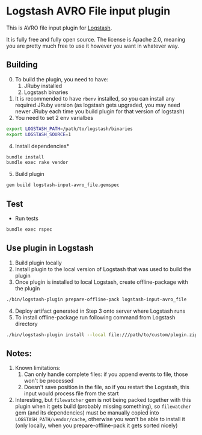 # Logstash AVRO File input plugin

This is AVRO file input plugin for [Logstash](https://github.com/elastic/logstash).

It is fully free and fully open source. The license is Apache 2.0, meaning you are pretty much free to use it however you want in whatever way.


## Building
0. To build the plugin, you need to have:
    1. JRuby    installed
    2. Logstash binaries
1. It is recommended to have `rbenv` installed, so you can install any required JRuby version (as logstash gets upgraded, you may need newer JRuby each time you build plugin for that version of logstash)
2. You need to set 2 env varialbes
```bash
export LOGSTASH_PATH=/path/to/logstash/binaries
export LOGSTASH_SOURCE=1
```
4. Install dependencies*
```sh
bundle install
bundle exec rake vendor
```
5. Build plugin
```sh
gem build logstash-input-avro_file.gemspec
```


## Test
- Run tests

```sh
bundle exec rspec
```


## Use plugin in Logstash
1. Build plugin locally
2. Install plugin to the local version of Logstash that was used to build the plugin
3. Once plugin is installed to local Logstash, create offline-package with the plugin
```sh
./bin/logstash-plugin prepare-offline-pack logstash-input-avro_file
```
4. Deploy artifact generated in Step 3 onto server where Logstash runs
5. To install offline-package run following command from Logstash directory
```sh
./bin/logstash-plugin install --local file:///path/to/custom/plugin.zip
```


## Notes:
1. Known limitations:
    1. Can only handle complete files: if you append events to file, those won't be processed
    2. Doesn't save position in the file, so if you restart the Logstash, this input would process file from the start
2. Interesting, but `filewatcher` gem is not being packed together with this plugin when it gets build (probably missing something), so `filewatcher` gem (and its dependencies) must be manually copied into `LOGSTASH_PATH/vendor/cache`, otherwise you won't be able to install it (only locally, when you prepare-offline-pack it gets sorted nicely)
